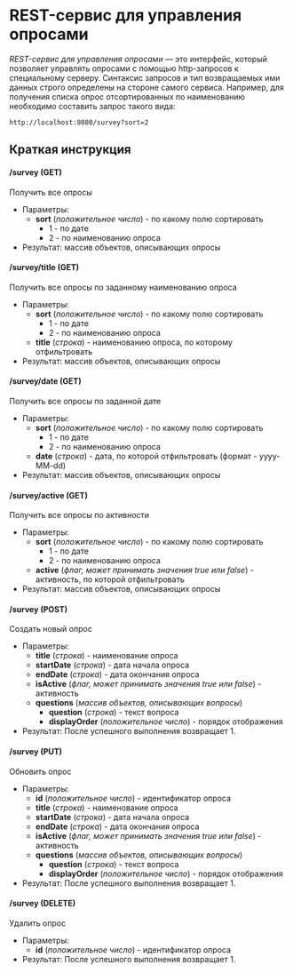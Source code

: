 # REST-сервис для управления опросами
_REST-сервис для управления опросами_ — это интерфейс, который позволяет управлять опросами с помощью http-запросов к специальному серверу. 
Синтаксис запросов и тип возвращаемых ими данных строго определены на стороне самого сервиса.
Например, для получения списка опрос отсортированных по наименованию необходимо составить запрос такого вида:
```
http://localhost:8080/survey?sort=2
```

Краткая инструкция
---------------------------
#### /survey (GET)
Получить все опросы
* Параметры: 
  * **sort** (_положительное число_) - по какому полю сортировать
    * 1 - по дате
    * 2 - по наименованию опроса
* Результат: массив объектов, описывающих опросы

#### /survey/title (GET)
Получить все опросы по заданному наименованию опроса 
* Параметры: 
  * **sort** (_положительное число_) - по какому полю сортировать
    * 1 - по дате
    * 2 - по наименованию опроса
  * **title** (_строка_) - наименованию опроса, по которому отфильтровать
* Результат: массив объектов, описывающих опросы

#### /survey/date (GET)
Получить все опросы по заданной дате
* Параметры: 
  * **sort** (_положительное число_) - по какому полю сортировать
    * 1 - по дате
    * 2 - по наименованию опроса
  * **date** (_строка_) - дата, по которой отфильтровать (формат - yyyy-MM-dd)
* Результат: массив объектов, описывающих опросы

#### /survey/active (GET)
Получить все опросы по активности
* Параметры: 
  * **sort** (_положительное число_) - по какому полю сортировать
    * 1 - по дате
    * 2 - по наименованию опроса
  * **active** (_флаг, может принимать значения true или false_) - активность, по которой отфильтровать
* Результат: массив объектов, описывающих опросы

#### /survey (POST)
Создать новый опрос
* Параметры: 
  * **title** (_строка_) - наименование опроса
  * **startDate** (_строка_) - дата начала опроса
  * **endDate** (_строка_) - дата окончания опроса
  * **isActive** (_флаг, может принимать значения true или false_) - активность
  * **questions** (_массив объектов, описывающих вопросы_)
    * **question** (_строка_) - текст вопроса
    * **displayOrder** (_положительное число_) - порядок отображения
* Результат: После успешного выполнения возвращает 1.

#### /survey (PUT)
Обновить опрос
* Параметры: 
  * **id** (_положительное число_) - идентификатор опроса
  * **title** (_строка_) - наименование опроса
  * **startDate** (_строка_) - дата начала опроса
  * **endDate** (_строка_) - дата окончания опроса
  * **isActive** (_флаг, может принимать значения true или false_) - активность
  * **questions** (_массив объектов, описывающих вопросы_)
    * **question** (_строка_) - текст вопроса
    * **displayOrder** (_положительное число_) - порядок отображения
* Результат: После успешного выполнения возвращает 1.

#### /survey (DELETE)
Удалить опрос
* Параметры: 
  * **id** (_положительное число_) - идентификатор опроса
* Результат: После успешного выполнения возвращает 1.

